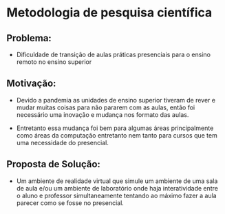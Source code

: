 # Metodologia de pesquisa científica

## Problema: 
- Dificuldade de transição de aulas práticas 
presenciais para o ensino remoto no ensino superior

## Motivação:
- Devido a pandemia as unidades de ensino superior tiveram de rever e mudar muitas
coisas para não pararem com as aulas, então foi necessário uma inovação e mudança
nos formato das aulas.

- Entretanto essa mudança foi bem para algumas áreas principalmente como áreas da
computação entretanto nem tanto para cursos que tem uma necessidade do presencial.

## Proposta de Solução:

- Um ambiente de realidade virtual que simule um ambiente de uma sala de aula e/ou um
ambiente de laboratório onde haja interatividade entre o aluno e professor
simultaneamente tentando ao máximo fazer a aula parecer como se fosse no presencial.
